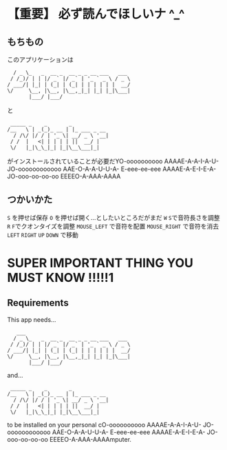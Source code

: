 # 【重要】 必ず読んでほしいナ \^_\^
## もちもの
このアプリケーションは

```   ___                                  
  / _ \_   _  __ _  __ _ _ __ ___   ___ 
 / /_)/ | | |/ _` |/ _` | '_ ` _ \ / _ \
/ ___/| |_| | (_| | (_| | | | | | |  __/
\/     \__, |\__, |\__,_|_| |_| |_|\___|
       |___/ |___/                      
```
と

```
 _____ _    _       _            
/__   \ | _(_)_ __ | |_ ___ _ __ 
  / /\/ |/ / | '_ \| __/ _ \ '__|
 / /  |   <| | | | | ||  __/ |   
 \/   |_|\_\_|_| |_|\__\___|_|   
```                     

がインストールされていることが必要だYO-oooooooooo AAAAE-A-A-I-A-U- JO-oooooooooooo AAE-O-A-A-U-U-A- E-eee-ee-eee AAAAE-A-E-I-E-A- JO-ooo-oo-oo-oo EEEEO-A-AAA-AAAA 

## つかいかた
`S` を押せば保存
`O` を押せば開く...としたいところだがまだ
`W` `S`で音符長さを調整
`R` `F`でクオンタイズを調整
`MOUSE_LEFT` で音符を配置
`MOUSE_RIGHT` で音符を消去
`LEFT` `RIGHT` `UP` `DOWN` で移動

# SUPER IMPORTANT THING YOU MUST KNOW !!!!!1
## Requirements
This app needs...

```
   ___                                  
  / _ \_   _  __ _  __ _ _ __ ___   ___ 
 / /_)/ | | |/ _` |/ _` | '_ ` _ \ / _ \
/ ___/| |_| | (_| | (_| | | | | | |  __/
\/     \__, |\__, |\__,_|_| |_| |_|\___|
       |___/ |___/                      
```

and...

```
 _____ _    _       _            
/__   \ | _(_)_ __ | |_ ___ _ __ 
  / /\/ |/ / | '_ \| __/ _ \ '__|
 / /  |   <| | | | | ||  __/ |   
 \/   |_|\_\_|_| |_|\__\___|_|   
```

to be installed on your personal cO-oooooooooo AAAAE-A-A-I-A-U- JO-oooooooooooo AAE-O-A-A-U-U-A- E-eee-ee-eee AAAAE-A-E-I-E-A- JO-ooo-oo-oo-oo EEEEO-A-AAA-AAAAmputer.

